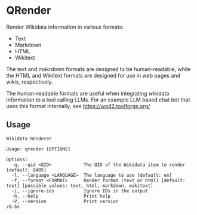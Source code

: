 # QRender

Render Wikidata information in various formats:

* Text
* Markdown
* HTML
* Wikitext


The text and makrdown formats are designed to be human-readable, while the HTML and Wikitext formats are designed for use in web pages and wikis, respectively.

The human-readable formats are useful when integrating wikidata information to a tool calling LLMs. For an example LLM based chat bot that uses this format internally, see https://wq42.toolforge.org/

## Usage

```
Wikidata Renderer

Usage: qrender [OPTIONS]

Options:
  -q, --qid <QID>            The QID of the Wikidata item to render [default: Q405]
  -l, --language <LANGUAGE>  The language to use [default: en]
  -f, --format <FORMAT>      Render format (text or html) [default: text] [possible values: text, html, markdown, wikitext]
  -i, --ignore-ids           Ignore IDs in the output
  -h, --help                 Print help
  -V, --version              Print version                                                                                                                                                                                             /0.5s
```

